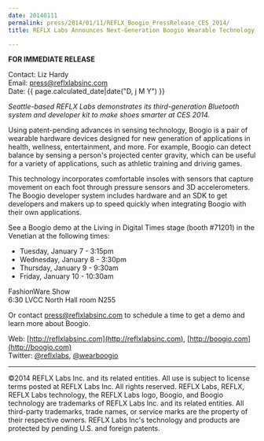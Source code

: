 ```yaml
---
date: 20140111
permalink: press/2014/01/11/REFLX_Boogio_PressRelease_CES_2014/
title: REFLX Labs Announces Next-Generation Boogio Wearable Technology at CES 2014

---
```


**FOR IMMEDIATE RELEASE**

Contact: Liz Hardy<br>
Email: [press@reflxlabsinc.com](mailto:press@reflxlabsinc.com)<br>
Date: {{ page.calculated_date|date("D, j M Y") }}

*Seattle-based REFLX Labs demonstrates its third-generation Bluetooth system and
developer kit to make shoes smarter at CES 2014.*

Using patent-pending advances in sensing technology, Boogio is a pair of wearable hardware devices designed
for new generation of applications in health, wellness, entertainment, and more. For example, Boogio can detect
balance by sensing a person's projected center gravity, which can be useful for a variety of applications, such as
athletic training and driving games.

This technology incorporates comfortable insoles with sensors that capture movement on each foot through
pressure sensors and 3D accelerometers. The Boogio developer system includes hardware and an SDK to get
developers and makers up to speed quickly when integrating Boogio with their own applications.

See a Boogio demo at the Living in Digital Times stage (booth #71201) in the Venetian at the following times:

 * Tuesday, January 7 - 3:15pm
 * Wednesday, January 8 - 3:30pm
 * Thursday, January 9 - 9:30am
 * Friday, January 10 - 10:30am

FashionWare Show<br>
6:30 LVCC North Hall room N255

Or contact [press@reflxlabsinc.com](mailto:press@reflxlabsinc.com) to schedule a time to get a demo and learn more about Boogio.



Web: [http://reflxlabsinc.com](http://reflxlabsinc.com), [http://boogio.com](http://boogio.com)<br>
Twitter: [@reflxlabs](https://twitter.com/reflxlabs), [@wearboogio](https://twitter.com/wearboogio)

---

&copy;2014 REFLX Labs Inc. and its related entities. All use is subject to license
terms posted at REFLX Labs Inc. All rights reserved. REFLX Labs, REFLX, REFLX
Labs technology, the REFLX Labs logo, Boogio, and Boogio technology are
trademarks of REFLX Labs Inc. and its related entities. All third-party
trademarks, trade names, or service marks are the property of their respective
owners. REFLX Labs Inc's technology and products are protected by pending U.S.
and foreign patents.
